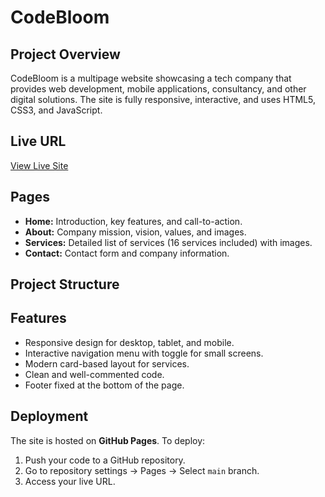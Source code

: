 # CodeBloom

## Project Overview
CodeBloom is a multipage website showcasing a tech company that provides web development, mobile applications, consultancy, and other digital solutions. The site is fully responsive, interactive, and uses HTML5, CSS3, and JavaScript.

## Live URL
[View Live Site](https://yourusername.github.io/CodeBloom/)

## Pages
- **Home:** Introduction, key features, and call-to-action.
- **About:** Company mission, vision, values, and images.
- **Services:** Detailed list of services (16 services included) with images.
- **Contact:** Contact form and company information.

## Project Structure


## Features
- Responsive design for desktop, tablet, and mobile.
- Interactive navigation menu with toggle for small screens.
- Modern card-based layout for services.
- Clean and well-commented code.
- Footer fixed at the bottom of the page.

## Deployment
The site is hosted on **GitHub Pages**. To deploy:
1. Push your code to a GitHub repository.
2. Go to repository settings → Pages → Select `main` branch.
3. Access your live URL.

